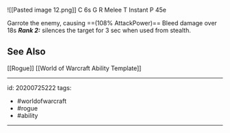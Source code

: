 ![[Pasted image 12.png]]
C 6s
G 
R Melee
T Instant
P 45e

Garrote the enemy, causing ==(108% AttackPower)== Bleed damage over 18s
**_Rank 2:_** silences the target for 3 sec when used from stealth.

## See Also
[[Rogue]]
[[World of Warcraft Ability Template]]

---

id: 20200725222
tags:
 - #worldofwarcraft
 - #rogue
 - #ability

---
